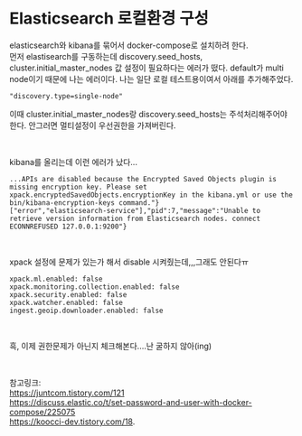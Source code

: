 # Elasticsearch 로컬환경 구성

elasticsearch와 kibana를 묶어서 docker-compose로 설치하려 한다.    
먼저 elastisearch를 구동하는데 discovery.seed_hosts, cluster.initial_master_nodes 값 설정이 필요하다는 에러가 떴다. 
default가 multi node이기 때문에 나는 에러이다. 나는 일단 로컬 테스트용이여서 아래를 추가해주었다.    

```
"discovery.type=single-node"
```

이때  cluster.initial_master_nodes랑 discovery.seed_hosts는 주석처리해주어야 한다. 안그러면 멀티설정이 우선권한을 가져버린다. 

</br>

kibana를 올리는데 이런 에러가 났다...
```
...APIs are disabled because the Encrypted Saved Objects plugin is missing encryption key. Please set xpack.encryptedSavedObjects.encryptionKey in the kibana.yml or use the bin/kibana-encryption-keys command."}
["error","elasticsearch-service"],"pid":7,"message":"Unable to retrieve version information from Elasticsearch nodes. connect ECONNREFUSED 127.0.0.1:9200"}
```
</br>

xpack 설정에 문제가 있는가 해서 disable 시켜줬는데,,,그래도 안된다ㅠ

```
xpack.ml.enabled: false
xpack.monitoring.collection.enabled: false
xpack.security.enabled: false
xpack.watcher.enabled: false
ingest.geoip.downloader.enabled: false
```

</br>
   
흑, 이제 권한문제가 아닌지 체크해본다....난 굴하지 않아(ing)



</br>
   
참고링크:   
https://juntcom.tistory.com/121   
https://discuss.elastic.co/t/set-password-and-user-with-docker-compose/225075      
https://koocci-dev.tistory.com/18.  

 

